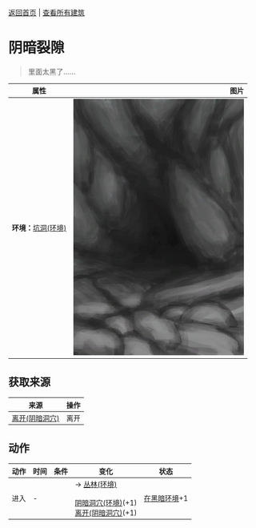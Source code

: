 [返回首页](index.md)   |  [查看所有建筑](building.md)
# 阴暗裂隙  
> 里面太黑了……  
  
  属性  |   图片   
 ----  |  ----:   
 **环境：**[坑洞(环境)](Env_HighlandHole.md)  |  ![](Sprite/CaveEntrance.png)   
  
## 获取来源  
来源  |  操作  
----  |  ----  
[离开(阴暗洞穴)](DarkChamberExit.md)  |  离开  
## 动作  
动作  |  时间  |  条件  |  变化  |  状态  
----  |  ----  |  ----  |  ----  |  ----  
进入  |  -  |    |  → [丛林(环境)](Env_Jungle.md)<br><br>[阴暗洞穴(环境)](Env_DarkChamber.md)(+1)<br>[离开(阴暗洞穴)](DarkChamberExit.md)(+1)  |  [在黑暗环境](InDarkPlace.md)+1  
